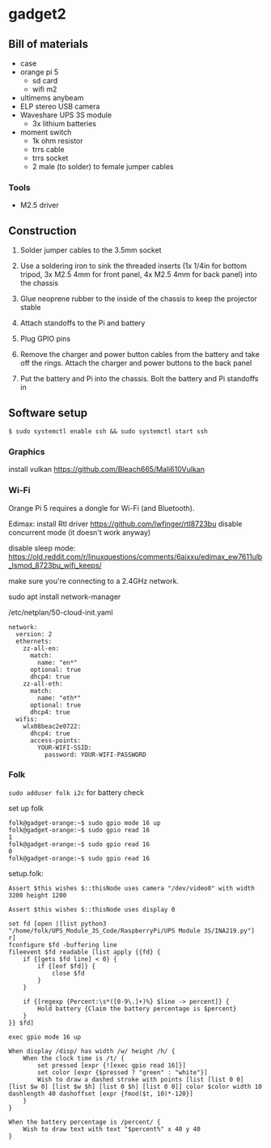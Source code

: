# gadget2

## Bill of materials

- case
- orange pi 5
  - sd card
  - wifi m2
- ultimems anybeam
- ELP stereo USB camera
- Waveshare UPS 3S module
  - 3x lithium batteries
- moment switch
  - 1k ohm resistor
  - trrs cable
  - trrs socket
  - 2 male (to solder) to female jumper cables

### Tools

- M2.5 driver

## Construction

1. Solder jumper cables to the 3.5mm socket

1. Use a soldering iron to sink the threaded inserts (1x 1/4in for
   bottom tripod, 3x M2.5 4mm for front panel, 4x M2.5 4mm for back
   panel) into the chassis

1. Glue neoprene rubber to the inside of the chassis to keep the
   projector stable

1. Attach standoffs to the Pi and battery

1. Plug GPIO pins

1. Remove the charger and power button cables from the battery and take off the rings. Attach
   the charger and power buttons to the back panel

1. Put the battery and Pi into the chassis. Bolt the battery and Pi
   standoffs in

## Software setup

```
$ sudo systemctl enable ssh && sudo systemctl start ssh
```

### Graphics

install vulkan https://github.com/Bleach665/Mali610Vulkan

### Wi-Fi

Orange Pi 5 requires a dongle for Wi-Fi (and Bluetooth).

Edimax: install Rtl driver https://github.com/lwfinger/rtl8723bu
disable concurrent mode (it doesn't work anyway)

disable sleep mode: https://old.reddit.com/r/linuxquestions/comments/6aixxu/edimax_ew7611ulb_lsmod_8723bu_wifi_keeps/

make sure you're connecting to a 2.4GHz network.

sudo apt install network-manager

/etc/netplan/50-cloud-init.yaml
```
network:
  version: 2
  ethernets:
    zz-all-en:
      match:
        name: "en*"
      optional: true
      dhcp4: true
    zz-all-eth:
      match:
        name: "eth*"
      optional: true
      dhcp4: true
  wifis:
    wlx08beac2e0722:
      dhcp4: true
      access-points:
        YOUR-WIFI-SSID:
          password: YOUR-WIFI-PASSWORD
```

### Folk

`sudo adduser folk i2c` for battery check

set up folk

```
folk@gadget-orange:~$ sudo gpio mode 16 up
folk@gadget-orange:~$ sudo gpio read 16
1
folk@gadget-orange:~$ sudo gpio read 16
0
folk@gadget-orange:~$ sudo gpio read 16
```


setup.folk:

```
Assert $this wishes $::thisNode uses camera "/dev/video0" with width 3200 height 1200

Assert $this wishes $::thisNode uses display 0

set fd [open |[list python3 "/home/folk/UPS_Module_3S_Code/RaspberryPi/UPS Module 3S/INA219.py"] r]
fconfigure $fd -buffering line
fileevent $fd readable [list apply {{fd} {
    if {[gets $fd line] < 0} {
        if {[eof $fd]} {
            close $fd
        }
    }

    if {[regexp {Percent:\s*([0-9\.]+)%} $line -> percent]} {
        Hold battery {Claim the battery percentage is $percent}
    }
}} $fd]

exec gpio mode 16 up

When display /disp/ has width /w/ height /h/ {
    When the clock time is /t/ {
        set pressed [expr {![exec gpio read 16]}]
        set color [expr {$pressed ? "green" : "white"}]
        Wish to draw a dashed stroke with points [list [list 0 0] [list $w 0] [list $w $h] [list 0 $h] [list 0 0]] color $color width 10 dashlength 40 dashoffset [expr {fmod($t, 10)*-120}]
    }
}

When the battery percentage is /percent/ {
    Wish to draw text with text "$percent%" x 40 y 40
}
```
